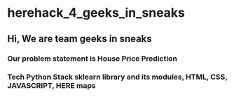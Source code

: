 # herehack_4_geeks_in_sneaks

## Hi, We are team geeks in sneaks
### Our problem statement is House Price Prediction
### Tech Python Stack sklearn library and its modules, HTML, CSS, JAVASCRIPT, HERE maps
